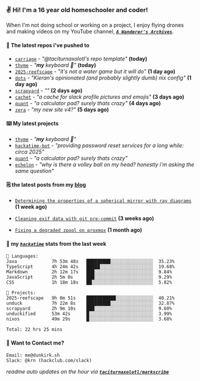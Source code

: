 ### ✌️ Hi! I'm a 16 year old homeschooler and coder!

When I'm not doing school or working on a project, I enjoy flying drones and making videos on my YouTube channel, [**_`A Wanderer's Archives`_**](https://youtube.com/@wanderer.archives).

#### 👷 The latest repos i've pushed to

- [`carriage`](https://github.com/taciturnaxolotl/carriage) - _"@taciturnaxolotl's repo template"_ **(today)**
- [`thyme`](https://github.com/taciturnaxolotl/thyme) - _"**my** keyboard 🫶"_ **(today)**
- [`2025-reefscape`](https://github.com/df1317/2025-reefscape) - _"it's not a water game but it will do"_ **(1 day ago)**
- [`dots`](https://github.com/taciturnaxolotl/dots) - _"Kieran's opinionated (and probably slightly dumb) nix config"_ **(1 day ago)**
- [`scrapyard`](https://github.com/hackclub/scrapyard) - _""_ **(2 days ago)**
- [`cachet`](https://github.com/taciturnaxolotl/cachet) - _"a cache for slack profile pictures and emojis"_ **(3 days ago)**
- [`quant`](https://github.com/taciturnaxolotl/quant) - _"a calculator pad? surely thats crazy"_ **(4 days ago)**
- [`zera`](https://github.com/taciturnaxolotl/zera) - _"my new site v4?"_ **(5 days ago)**

#### ⌨️ My latest projects

- [`thyme`](https://github.com/taciturnaxolotl/thyme) - _"**my** keyboard 🫶"_
- [`hackatime-bot`](https://github.com/taciturnaxolotl/hackatime-bot) - _"providing password reset services for a long while: circa 2025"_
- [`quant`](https://github.com/taciturnaxolotl/quant) - _"a calculator pad? surely thats crazy"_
- [`echelon`](https://github.com/taciturnaxolotl/echelon) - _"why is there a volley ball on my head? honestly i'm asking the same question"_

#### 🗒️ the latest posts from my [blog](https://dunkirk.sh)

- [`Determining the properties of a spherical mirror with ray diagrams`](https://dunkirk.sh/blog/spherical-ray-diagrams/) **(1 week ago)**

- [`Cleaning exif data with git pre-commit`](https://dunkirk.sh/blog/remove-exif-git-hook/) **(3 weeks ago)**

- [`Fixing a degraded zpool on proxmox`](https://dunkirk.sh/blog/degraded-zpool-proxmox/) **(1 month ago)**



#### 📡 my [_`hackatime`_](https://waka.hackclub.com) stats from the last week

```text
💾 Languages:
Java             7h 53m 48s   █████████░░░░░░░░░░░░░░░░  35.23%
TypeScript       4h 24m 42s   █████░░░░░░░░░░░░░░░░░░░░  19.68%
Markdown         2h 12m 17s   ███░░░░░░░░░░░░░░░░░░░░░░  9.84%
JavaScript       2h 5m 0s     ███░░░░░░░░░░░░░░░░░░░░░░  9.29%
CSS              1h 18m 18s   ██░░░░░░░░░░░░░░░░░░░░░░░  5.82%

💼 Projects:
2025-reefscape   9h 0m 51s    ███████████░░░░░░░░░░░░░░  40.21%
unduck           7h 22m 8s    █████████░░░░░░░░░░░░░░░░  32.87%
scrapyard        2h 9m 10s    ███░░░░░░░░░░░░░░░░░░░░░░  9.60%
unduckified      53m 42s      █░░░░░░░░░░░░░░░░░░░░░░░░  3.99%
nixos            49m 29s      █░░░░░░░░░░░░░░░░░░░░░░░░  3.68%

Total: 22 hrs 25 mins
```

#### 📮 Want to Contact me?

```text
Email: me@dunkirk.sh
Slack: @krn (hackclub.com/slack)
```

_readme auto updates on the hour via [**`taciturnaxolotl/markscribe`**](https://github.com/taciturnaxolotl/markscribe)_

